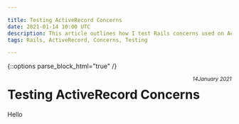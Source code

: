```yaml
---

title: Testing ActiveRecord Concerns
date: 2021-01-14 10:00 UTC
description: This article outlines how I test Rails concerns used on ActiveRecord models
tags: Rails, ActiveRecord, Concerns, Testing

---
```


{::options parse_block_html="true" /}

<small style="float:right;"> _14January 2021_ </small>

# Testing ActiveRecord Concerns

Hello